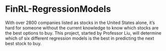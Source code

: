 # FinRL-RegressionModels
With over 2800 companies listed as stocks in the United States alone, it’s hard for someone without the current knowledge to know which stocks are the best options to buy. This project, started by Professor Liu, will determine which of six different regression models is the best in predicting the next best stock to buy.
